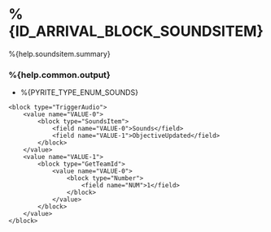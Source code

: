 # %{ID_ARRIVAL_BLOCK_SOUNDSITEM}

%{help.soundsitem.summary}

### %{help.common.output}

-   %{PYRITE_TYPE_ENUM_SOUNDS}

```
<block type="TriggerAudio">
    <value name="VALUE-0">
        <block type="SoundsItem">
            <field name="VALUE-0">Sounds</field>
            <field name="VALUE-1">ObjectiveUpdated</field>
        </block>
    </value>
    <value name="VALUE-1">
        <block type="GetTeamId">
            <value name="VALUE-0">
                <block type="Number">
                    <field name="NUM">1</field>
                </block>
            </value>
        </block>
    </value>
</block>
```